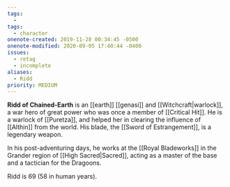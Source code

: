 ```yaml
---
tags:
  -
tags:
  - character
onenote-created: 2019-11-28 00:34:45 -0500
onenote-modified: 2020-09-05 17:40:44 -0400
issues:
  - retag
  - incomplete
aliases:
  - Ridd
priority: MEDIUM
---
```

**Ridd of Chained-Earth** is an [[earth]] [[genasi]] and [[Witchcraft|warlock]], a war hero of great power who was once a member of [[Critical Hit]]. He is a warlock of [[Puretza]], and helped her in clearing the influence of [[Althin]] from the world. His blade, the [[Sword of Estrangement]], is a legendary weapon.

In his post-adventuring days, he works at the [[Royal Bladeworks]] in the Grander region of [[High Sacred|Sacred]], acting as a master of the base and a tactician for the Dragoons.

Ridd is 69 (58 in human years).

